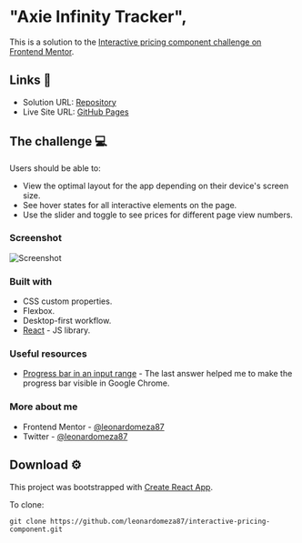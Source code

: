 # "Axie Infinity Tracker",

This is a solution to the [Interactive pricing component challenge on Frontend Mentor](https://www.frontendmentor.io/challenges/interactive-pricing-component-t0m8PIyY8).

## Links 🔗

- Solution URL: [Repository](https://github.com/leonardomeza87/interactive-pricing-component)
- Live Site URL: [GitHub Pages](https://leonardomeza87.github.io/interactive-pricing-component/)

## The challenge 💻

Users should be able to:

- View the optimal layout for the app depending on their device's screen size.
- See hover states for all interactive elements on the page.
- Use the slider and toggle to see prices for different page view numbers.

### Screenshot

![Screenshot](./src/images/screenshot.png)

### Built with

- CSS custom properties.
- Flexbox.
- Desktop-first workflow.
- [React](https://reactjs.org/) - JS library.

### Useful resources

- [Progress bar in an input range](https://stackoverflow.com/questions/38095650/style-input-range-to-look-like-a-progress-bar) - The last answer helped me to make the progress bar visible in Google Chrome.

### More about me

- Frontend Mentor - [@leonardomeza87](https://www.frontendmentor.io/profile/leonardomeza87)
- Twitter - [@leonardomeza87](https://www.twitter.com/leonardomeza87)

## Download ⚙️

This project was bootstrapped with [Create React App](https://github.com/facebook/create-react-app).

To clone:

```
git clone https://github.com/leonardomeza87/interactive-pricing-component.git
```
